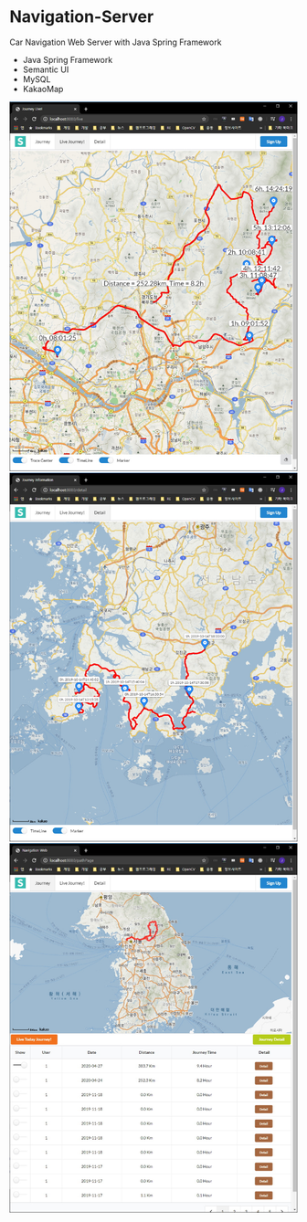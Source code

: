 # Navigation-Server
Car Navigation Web Server with Java Spring Framework
  - Java Spring Framework
  - Semantic UI
  - MySQL
  - KakaoMap

![](https://github.com/jjuiddong/Navigation-Server/blob/master/Doc/live.jpg?raw=true)
![](https://github.com/jjuiddong/Navigation-Server/blob/master/Doc/detail.jpg?raw=true)
![](https://github.com/jjuiddong/Navigation-Server/blob/master/Doc/journey.jpg?raw=true)
